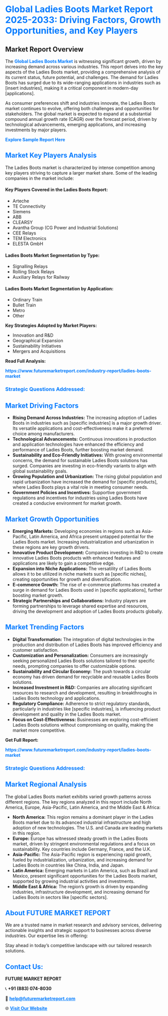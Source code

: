 <h1 style="color: #007BFF;">Global Ladies Boots Market Report 2025-2033: Driving Factors, Growth Opportunities, and Key Players</h1>

<section id="overview">
<h2>Market Report Overview</h2>
<p>The <a href="https://www.futuremarketreport.com/industry-report/ladies-boots-market" style="color: #007BFF; text-decoration: none;"><strong>Global Ladies Boots Market</strong></a> is witnessing significant growth, driven by increasing demand across various industries. This report delves into the key aspects of the Ladies Boots market, providing a comprehensive analysis of its current status, future potential, and challenges. The demand for Ladies Boots has surged due to its wide-ranging applications in industries such as [insert industries], making it a critical component in modern-day [applications].</p>
<p>As consumer preferences shift and industries innovate, the Ladies Boots market continues to evolve, offering both challenges and opportunities for stakeholders. The global market is expected to expand at a substantial compound annual growth rate (CAGR) over the forecast period, driven by technological advancements, emerging applications, and increasing investments by major players.</p>
</section>

<section id="overview">
<p><a href="https://www.futuremarketreport.com/request-sample/reportId=33999" style="color: #007BFF; text-decoration: none;"><strong>Explore Sample Report Here</strong></a></p>
</section>

<section id="key-players">
<h2 style="color: #007BFF;">Market Key Players Analysis</h2>
<p>The Ladies Boots market is characterized by intense competition among key players striving to capture a larger market share. Some of the leading companies in the market include:</p>
<h4>Key Players Covered in the Ladies Boots Report:</h4>
<ul><li>Arteche</li><li>TE Connectivity</li><li>Siemens</li><li>ABB</li><li>CLEARSY</li><li>Avantha Group (CG Power and Industrial Solutions)</li><li>CEE Relays</li><li>TEM Electronics</li><li>ELESTA GmbH</li></ul>
<h4>Ladies Boots Market Segmentation by Type:</h4>
<ul><li>Signalling Relays</li><li>Rolling Stock Relays</li><li>Auxiliary Relays for Railway</li></ul>

<h4>Ladies Boots Market Segmentation by Application:</h4>
<ul><li>Ordinary Train</li><li>Bullet Train</li><li>Metro</li><li>Other</li></ul>
<p><strong>Key Strategies Adopted by Market Players:</strong></p>
<ul>
<li>Innovation and R&D</li>
<li>Geographical Expansion</li>
<li>Sustainability Initiatives</li>
<li>Mergers and Acquisitions</li>
</ul>
</section>

<section>
<p><strong>Read Full Analysis: </strong></p><a href="https://www.futuremarketreport.com/industry-report/ladies-boots-market" style="color: #007BFF; text-decoration: none;"><strong>https://www.futuremarketreport.com/industry-report/ladies-boots-market</strong></a>
<h3 style="color: #007BFF;">Strategic Questions Addressed:</h3>
</section>

<section id="driving-factors">
<h2 style="color: #007BFF;">Market Driving Factors</h2>
<ul>
<li><strong>Rising Demand Across Industries:</strong> The increasing adoption of Ladies Boots in industries such as [specific industries] is a major growth driver. Its versatile applications and cost-effectiveness make it a preferred choice among manufacturers.</li>
<li><strong>Technological Advancements:</strong> Continuous innovations in production and application technologies have enhanced the efficiency and performance of Ladies Boots, further boosting market demand.</li>
<li><strong>Sustainability and Eco-Friendly Initiatives:</strong> With growing environmental concerns, the demand for sustainable Ladies Boots solutions has surged. Companies are investing in eco-friendly variants to align with global sustainability goals.</li>
<li><strong>Growing Population and Urbanization:</strong> The rising global population and rapid urbanization have increased the demand for [specific products], where Ladies Boots plays a vital role in meeting consumer needs.</li>
<li><strong>Government Policies and Incentives:</strong> Supportive government regulations and incentives for industries using Ladies Boots have created a conducive environment for market growth.</li>
</ul>
</section>

<section id="growth-opportunities">
<h2 style="color: #007BFF;">Market Growth Opportunities</h2>
<ul>
<li><strong>Emerging Markets:</strong> Developing economies in regions such as Asia-Pacific, Latin America, and Africa present untapped potential for the Ladies Boots market. Increasing industrialization and urbanization in these regions are key growth drivers.</li>
<li><strong>Innovative Product Development:</strong> Companies investing in R&D to create innovative Ladies Boots products with enhanced features and applications are likely to gain a competitive edge.</li>
<li><strong>Expansion into Niche Applications:</strong> The versatility of Ladies Boots allows it to be utilized in niche markets such as [specific niches], creating opportunities for growth and diversification.</li>
<li><strong>E-commerce Growth:</strong> The rise of e-commerce platforms has created a surge in demand for Ladies Boots used in [specific applications], further boosting market growth.</li>
<li><strong>Strategic Partnerships and Collaborations:</strong> Industry players are forming partnerships to leverage shared expertise and resources, driving the development and adoption of Ladies Boots products globally.</li>
</ul>
</section>

<section id="trending-factors">
<h2 style="color: #007BFF;">Market Trending Factors</h2>
<ul>
<li><strong>Digital Transformation:</strong> The integration of digital technologies in the production and distribution of Ladies Boots has improved efficiency and customer satisfaction.</li>
<li><strong>Customization and Personalization:</strong> Consumers are increasingly seeking personalized Ladies Boots solutions tailored to their specific needs, prompting companies to offer customizable options.</li>
<li><strong>Sustainability and Circular Economy:</strong> The push towards a circular economy has driven demand for recyclable and reusable Ladies Boots solutions.</li>
<li><strong>Increased Investment in R&D:</strong> Companies are allocating significant resources to research and development, resulting in breakthroughs in Ladies Boots technology and applications.</li>
<li><strong>Regulatory Compliance:</strong> Adherence to strict regulatory standards, particularly in industries like [specific industries], is influencing product development and quality in the Ladies Boots market.</li>
<li><strong>Focus on Cost-Effectiveness:</strong> Businesses are exploring cost-efficient Ladies Boots solutions without compromising on quality, making the market more competitive.</li>
</ul>
</section>

<section>
<p><strong>Get Full Report: </strong></p><a href="https://www.futuremarketreport.com/industry-report/ladies-boots-market" style="color: #007BFF; text-decoration: none;"><strong>https://www.futuremarketreport.com/industry-report/ladies-boots-market</strong></a>
<h3 style="color: #007BFF;">Strategic Questions Addressed:</h3>
</section>


<section id="regional-analysis">
<h2 style="color: #007BFF;">Market Regional Analysis</h2>
<p>The global Ladies Boots market exhibits varied growth patterns across different regions. The key regions analyzed in this report include North America, Europe, Asia-Pacific, Latin America, and the Middle East & Africa:</p>
<ul>
<li><strong>North America:</strong> This region remains a dominant player in the Ladies Boots market due to its advanced industrial infrastructure and high adoption of new technologies. The U.S. and Canada are leading markets in this region.</li>
<li><strong>Europe:</strong> Europe has witnessed steady growth in the Ladies Boots market, driven by stringent environmental regulations and a focus on sustainability. Key countries include Germany, France, and the U.K.</li>
<li><strong>Asia-Pacific:</strong> The Asia-Pacific region is experiencing rapid growth, fueled by industrialization, urbanization, and increasing demand for Ladies Boots in countries like China, India, and Japan.</li>
<li><strong>Latin America:</strong> Emerging markets in Latin America, such as Brazil and Mexico, present significant opportunities for the Ladies Boots market, supported by growing industrial activities and investments.</li>
<li><strong>Middle East & Africa:</strong> The region’s growth is driven by expanding industries, infrastructure development, and increasing demand for Ladies Boots in sectors like [specific sectors].</li>
</ul>
</section>

<footer>
<h2 style="color: #007BFF;">About FUTURE MARKET REPORT</h2>
<p>We are a trusted name in market research and advisory services, delivering actionable insights and strategic support to businesses across diverse industries. Our expertise lies in offering:</p>

<p>Stay ahead in today’s competitive landscape with our tailored research solutions.</p>

<h2 style="color: #007BFF;">Contact Us:</h2>
<p><strong>FUTURE MARKET REPORT</strong></p>
<p>📞 <strong>+91 (883) 074-8030</strong></p>
<p>📧 <strong><a href="mailto:help@futuremarketreport.com" style="color: #007BFF;">help@futuremarketreport.com</a></strong></p>
<p>🌐 <strong><a href="https://www.futuremarketreport.com/" style="color: #007BFF;">Visit Our Website</a></strong></p>
</footer>